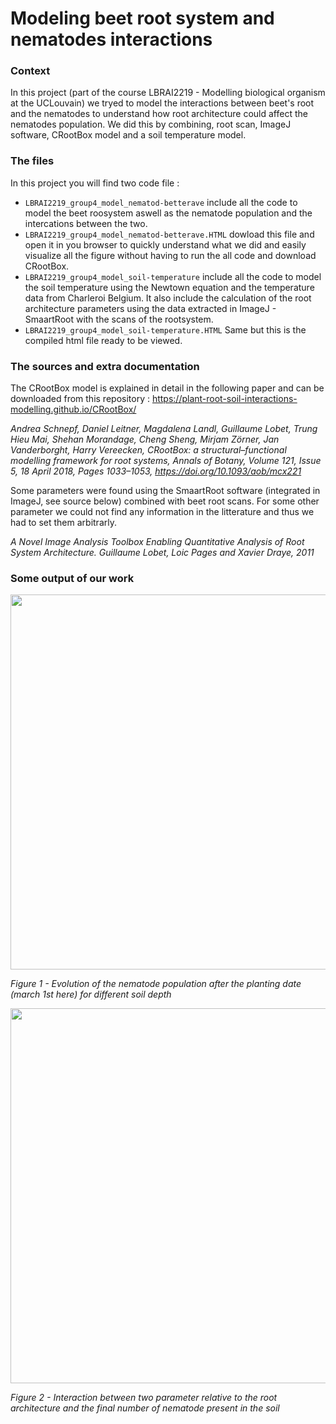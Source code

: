 # Modeling beet root system and nematodes interactions

### Context

In this project (part of the course LBRAI2219 - Modelling biological organism at the UCLouvain) we tryed to model the interactions between beet's root and the nematodes to understand how root architecture could affect the nematodes population. We did this by combining, root scan, ImageJ software, CRootBox model and a soil temperature model.

### The files

In this project you will find two code file : 

- `LBRAI2219_group4_model_nematod-betterave` include all the code to model the beet roosystem aswell as the nematode population and the intercations between the two.
- `LBRAI2219_group4_model_nematod-betterave.HTML` dowload this file and open it in you browser to quickly understand what we did and easily visualize all the figure without having to run the all code and download CRootBox.
- `LBRAI2219_group4_model_soil-temperature` include all the code to model the soil temperature using the Newtown equation and the temperature data from Charleroi Belgium. It also include the calculation of the root architecture parameters using the data extracted in ImageJ - SmaartRoot with the scans of the rootsystem.
- `LBRAI2219_group4_model_soil-temperature.HTML` Same but this is the compiled html file ready to be viewed.

### The sources and extra documentation

The CRootBox model is explained in detail in the following paper and can be downloaded from this repository : https://plant-root-soil-interactions-modelling.github.io/CRootBox/ 

*Andrea Schnepf, Daniel Leitner, Magdalena Landl, Guillaume Lobet, Trung Hieu Mai, Shehan Morandage, Cheng Sheng, Mirjam Zörner, Jan Vanderborght, Harry Vereecken, CRootBox: a structural–functional modelling framework for root systems, Annals of Botany, Volume 121, Issue 5, 18 April 2018, Pages 1033–1053, https://doi.org/10.1093/aob/mcx221*

Some parameters were found using the SmaartRoot software (integrated in ImageJ, see source below) combined with beet root scans. For some other parameter we could not find any information in the litterature and thus we had to set them arbitrarly. 

*A Novel Image Analysis Toolbox Enabling Quantitative Analysis of Root System Architecture. Guillaume Lobet, Loic Pages and Xavier Draye, 2011*

### Some output of our work



<img src="https://user-images.githubusercontent.com/75068847/167512443-6a7e5fd4-3455-4c96-9078-7242e90aa687.png" width="600" >

*Figure 1 - Evolution of the nematode population after the planting date (march 1st here) for different soil depth*


<img src="https://user-images.githubusercontent.com/75068847/167512446-f36f4808-0529-4ca0-abbd-eec8843b00eb.png" width="600" >

*Figure 2 - Interaction between two parameter relative to the root architecture and the final number of nematode present in the soil*
